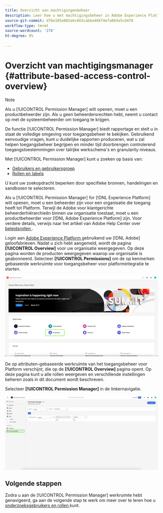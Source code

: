 ```yaml
---
title: Overzicht van machtigingenbeheer
description: Leer hoe u met machtigingsbeheer in Adobe Experience Platform rapporten kunt genereren voor meerdere workflows.
source-git-commit: d70e105e801ebc663cabba468f4efa863e5cd478
workflow-type: tm+mt
source-wordcount: '276'
ht-degree: 0%

---
```


# Overzicht van machtigingsmanager {#attribute-based-access-control-overview}

>[!NOTE]
>
>Als u [!UICONTROL Permission Manager] wilt openen, moet u een productbeheerder zijn. Als u geen beheerdersrechten hebt, neemt u contact op met de systeembeheerder om toegang te krijgen.

De functie [!UICONTROL Permission Manager] biedt rapportage en stelt u in staat de volledige omgeving voor toegangsbeheer te bekijken. Gebruikend eenvoudige vragen, kunt u duidelijke rapporten produceren, wat u zal helpen toegangsbeheer begrijpen en minder tijd doorbrengen controlerend toegangstoestemmingen over talrijke werkschema&#39;s en granularity niveaus.

Met [!UICONTROL Permission Manager] kunt u zoeken op basis van:

* [Gebruikers en gebruikersgroep](./permissions.md)
* [Rollen en labels](./permissions.md)

U kunt uw zoekopdracht beperken door specifieke bronnen, handelingen en sandboxen te selecteren.

Als u [!UICONTROL Permission Manager] for [!DNL Experience Platform] wilt openen, moet u een beheerder zijn voor een organisatie die toegang heeft tot Platform. Terwijl de Adobe voor klantgerichte beheerderhiërarchieën binnen uw organisatie toestaat, moet u een productbeheerder voor [!DNL Adobe Experience Platform] zijn. Voor verdere details, verwijs naar het artikel van Adobe Help Center over [ beleidsrollen ](https://helpx.adobe.com/enterprise/using/admin-roles.html).

Login aan [ Adobe Experience Platform ](https://experience.adobe.com/) gebruikend uw [!DNL Adobe] geloofsbrieven.  Nadat u zich hebt aangemeld, wordt de pagina **[!UICONTROL Overview]** voor uw organisatie weergegeven. Op deze pagina worden de producten weergegeven waarop uw organisatie is geabonneerd. Selecteer **[!UICONTROL Permissions]** om de op kenmerken gebaseerde werkruimte voor toegangsbeheer voor platformintegratie te starten.

![ overzicht Adobe Experience Platform die toestemmingen benadrukken.](../../images/flac-ui/flac-select-product.png)

De op attributen-gebaseerde werkruimte van het toegangsbeheer voor Platform verschijnt, die op de **[!UICONTROL Overview]** pagina opent. Op deze pagina kunt u alle rollen weergeven en verschillende instellingen beheren zoals in dit document wordt beschreven.

Selecteer **[!UICONTROL Permission Manager]** in de linkernavigatie.

![ het het onderzoeksscherm van de Manager van de Toestemming die beschikbare filters tonen.](../../images/permission-manager/permission-manager.png)

## Volgende stappen

Zodra u aan de [!UICONTROL Permission Manager] werkruimte hebt genavigeerd, ga aan de volgende stap te werk om meer over te leren hoe u [ onderzoeksgebruikers en rollen ](./permissions.md) kunt.
